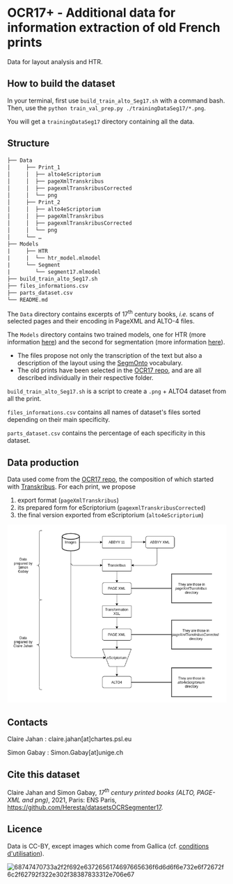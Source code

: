 # OCR17+ - Additional data for information extraction of old French prints

Data for layout analysis and HTR.

## How to build the dataset
In your terminal, first use `build_train_alto_Seg17.sh` with a command bash.
Then, use the `python train_val_prep.py ./trainingDataSeg17/*.png`.

You will get a `trainingDataSeg17` directory containing all the data.

## Structure

```
├── Data
│     ├── Print_1
│     │  ├── alto4eScriptorium
│     │  ├── pageXmlTranskribus
│     │  ├── pagexmlTranskribusCorrected
│     │  └── png
│     ├── Print_2
│     │  ├── alto4eScriptorium
│     │  ├── pageXmlTranskribus
│     │  ├── pagexmlTranskribusCorrected
│     │  └── png
│     └── …
├── Models
|     ├── HTR
|     |	 └── htr_model.mlmodel
|     └── Segment
|        └── segment17.mlmodel
├── build_train_alto_Seg17.sh
├── files_informations.csv
├── parts_dataset.csv
└── README.md
```

The ``Data`` directory contains excerpts of 17<sup>th</sup> century books, _i.e._ scans of selected pages and their encoding in PageXML and ALTO-4 files.

The ``Models`` directory contains two trained models, one for HTR (more information [here]()) and the second for segmentation (more information [here](https://github.com/Heresta/datasetsOCRSegmenter17/blob/main/Model/Segment/README.md)).

* The files propose not only the transcription of the text but also a description of the layout using the [SegmOnto](https://github.com/SegmOnto) vocabulary.
* The old prints have been selected in the [OCR17 repo](https://github.com/e-ditiones/OCR17), and are all described individually in their respective folder.

``build_train_alto_Seg17.sh`` is a script to create a `.png` + ALTO4 dataset from all the print.

``files_informations.csv`` contains all names of dataset's files sorted depending on their main specificity.

``parts_dataset.csv`` contains the percentage of each specificity in this dataset.

## Data production
Data used come from the [OCR17 repo](https://github.com/e-ditiones/OCR17), the composition of which started with [Transkribus](https://readcoop.eu/transkribus). For each print, we propose
1. export format (`pageXmlTranskribus`)
2. its prepared form for eScriptorium (`pagexmlTranskribusCorrected`)
3. the final version exported from eScriptorium (`alto4eScriptorium`)

<p align="center">
  <img src="img/general_flowchart.png" width="800"/>
</p>

## Contacts
Claire Jahan : claire.jahan[at]chartes.psl.eu

Simon Gabay : Simon.Gabay[at]unige.ch

## Cite this dataset
Claire Jahan and Simon Gabay, _17<sup>th</sup> century printed books (ALTO, PAGE-XML and png)_, 2021, Paris: ENS Paris,  https://github.com/Heresta/datasetsOCRSegmenter17.

## Licence
Data is CC-BY, except images which come from Gallica (cf. [conditions d'utilisation](https://gallica.bnf.fr/edit/und/conditions-dutilisation-des-contenus-de-gallica)).

![68747470733a2f2f692e6372656174697665636f6d6d6f6e732e6f72672f6c2f62792f322e302f38387833312e706e67](https://user-images.githubusercontent.com/56683417/115237678-2150d080-a11d-11eb-903e-5a26587e12e1.png)

